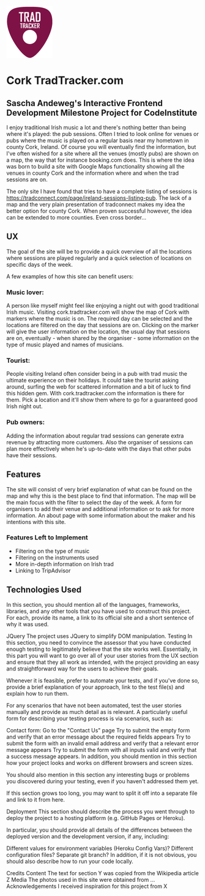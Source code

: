 ![ TradTracker.com](https://github.com/Andeweg01/tradTracker/blob/master/assets/img/TradTracker.png?raw=true)

# Cork TradTracker.com

## Sascha Andeweg's Interactive Frontend Development Milestone Project for CodeInstitute

I enjoy traditional Irish music a lot and there's nothing better than being where it's played: the pub sessions. 
Often I tried to look online for venues or pubs where the music is played on a regular basis near my hometown in county Cork, Ireland.
Of course you will eventually find the information, but I've often wished for a site where all the venues (mostly pubs) are shown on a map,
the way that for instance booking.com does.
This is where the idea was born to build a site with Google Maps functionality showing all the venues in county Cork and 
the information where and when the trad sessions are on.

The only site I have found that tries to have a complete listing of sessions is <https://tradconnect.com/page/ireland-sessions-listing-pub>.
The lack of a map and the very plain presentation of tradconnect makes my idea the better option for county Cork. 
When proven successful however, the idea can be extended to more counties. Even cross border...


## UX
The goal of the site will be to provide a quick overview of all the locations where sessions are played regularly and a quick selection of locations on specific days of the week.

A few examples of how this site can benefit users:

### Music lover:

A person like myself might feel like enjoying a night out with good traditional Irish music. Visiting cork.tradtracker.com will show the map of Cork with markers where the music is on.
The required day can be selected and the locations are filtered on the day that sessions are on.
Clicking on the marker will give the user information on the location, the usual day that sessions are on, eventually - when shared by the organiser - some information on the type of music played and names of musicians.

### Tourist:

People visiting Ireland often consider being in a pub with trad music the ultimate experience on their holidays. 
It could take the tourist asking around, surfing the web for scattered information and a bit of luck to find this hidden gem. 
With cork.tradtracker.com the information is there for them. Pick a location and it'll show them where to go for a guaranteed good Irish night out.

### Pub owners:

Adding the information about regular trad sessions can generate extra revenue by attracting more customers.
Also the organiser of sessions can plan more effectively when he's up-to-date with the days that other pubs have their sessions.


## Features

The site will consist of very brief explanation of what can be found on the map and why this is the best place to find that information.
The map will be the main focus with the filter to select the day of the week.
A form for organisers to add their venue and additional information or to ask for more information.
An about page with some information about the maker and his intentions with this site.

### Features Left to Implement

* Filtering on the type of music
* Filtering on the instruments used
* More in-depth information on Irish trad
* Linking to TripAdvisor


## Technologies Used
In this section, you should mention all of the languages, frameworks, libraries, and any other tools that you have used to construct this project. For each, provide its name, a link to its official site and a short sentence of why it was used.

JQuery
The project uses JQuery to simplify DOM manipulation.
Testing
In this section, you need to convince the assessor that you have conducted enough testing to legitimately believe that the site works well. Essentially, in this part you will want to go over all of your user stories from the UX section and ensure that they all work as intended, with the project providing an easy and straightforward way for the users to achieve their goals.

Whenever it is feasible, prefer to automate your tests, and if you've done so, provide a brief explanation of your approach, link to the test file(s) and explain how to run them.

For any scenarios that have not been automated, test the user stories manually and provide as much detail as is relevant. A particularly useful form for describing your testing process is via scenarios, such as:

Contact form:
Go to the "Contact Us" page
Try to submit the empty form and verify that an error message about the required fields appears
Try to submit the form with an invalid email address and verify that a relevant error message appears
Try to submit the form with all inputs valid and verify that a success message appears.
In addition, you should mention in this section how your project looks and works on different browsers and screen sizes.

You should also mention in this section any interesting bugs or problems you discovered during your testing, even if you haven't addressed them yet.

If this section grows too long, you may want to split it off into a separate file and link to it from here.

Deployment
This section should describe the process you went through to deploy the project to a hosting platform (e.g. GitHub Pages or Heroku).

In particular, you should provide all details of the differences between the deployed version and the development version, if any, including:

Different values for environment variables (Heroku Config Vars)?
Different configuration files?
Separate git branch?
In addition, if it is not obvious, you should also describe how to run your code locally.

Credits
Content
The text for section Y was copied from the Wikipedia article Z
Media
The photos used in this site were obtained from ...
Acknowledgements
I received inspiration for this project from X